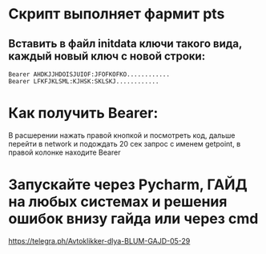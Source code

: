 # Скрипт выполняет фармит pts 



## Вставить в файл initdata ключи такого вида, каждый новый ключ с новой строки:
   ```
   Bearer AHDKJJHDOISJUIOF:JFOFKOFKO............
   Bearer LFKFJKLSML:KJHSK:SKLSKJ............
   ```

# Как получить Bearer:
В расшерении нажать правой кнопкой и посмотреть код, дальше перейти в network и подождать 20 сек запрос с именем getpoint, в правой колонке находите Bearer


# Запускайте через Pycharm, ГАЙД на любых системах и решения ошибок внизу гайда или через cmd
https://telegra.ph/Avtoklikker-dlya-BLUM-GAJD-05-29
